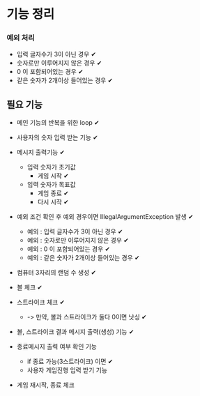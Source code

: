 # 기능 정리
### 예외 처리
- 입력 글자수가 3이 아닌 경우 ✔
- 숫자로만 이루어지지 않은 경우 ✔
- 0 이 포함되어있는 경우 ✔
- 같은 숫자가 2개이상 들어있는 경우 ✔

## 필요 기능
- 메인 기능의 반복을 위한 loop ✔
- 사용자의 숫자 입력 받는 기능 ✔
- 메시지 출력기능 ✔
  - 입력 숫자가 초기값
    - 게임 시작 ✔
  - 입력 숫자가 목표값
    - 게임 종료 ✔
    - 다시 시작 ✔
- 예외 조건 확인 후 예외 경우이면 IllegalArgumentException 발생 ✔
  - 예외 : 입력 글자수가 3이 아닌 경우 ✔
  - 예외 : 숫자로만 이루어지지 않은 경우 ✔
  - 예외 : 0 이 포함되어있는 경우 ✔
  - 예외 : 같은 숫자가 2개이상 들어있는 경우 ✔
- 컴퓨터 3자리의 랜덤 수 생성 ✔
- 볼 체크 ✔
- 스트라이크 체크 ✔
  - -> 만약, 볼과 스트라이크가 둘다 0이면 낫싱 ✔
- 볼, 스트라이크 결과 메시지 출력(생성) 기능 ✔

- 종료메시지 출력 여부 확인 기능
  - if 종료 가능(3스트라이크) 이면 ✔
  - 사용자 게임진행 입력 받기 기능
- 게임 재시작, 종료 체크